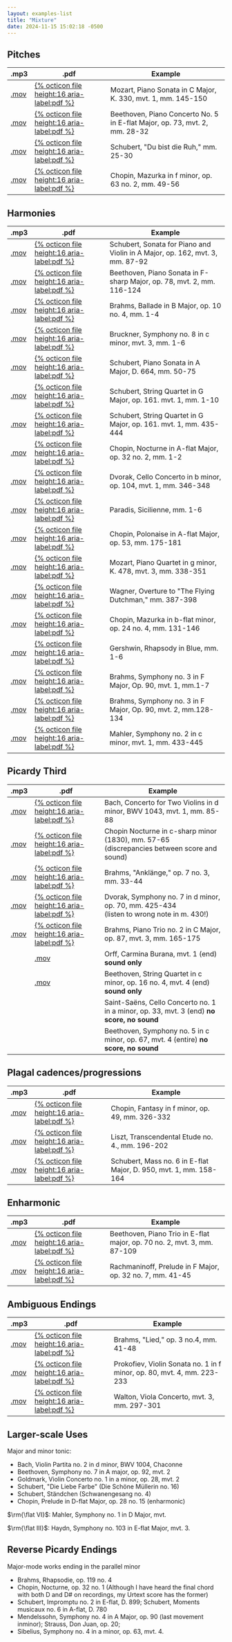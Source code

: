 ```yaml
---
layout: examples-list
title: "Mixture"
date: 2024-11-15 15:02:18 -0500
---
```


## Pitches

<table class="tablesaw tablesaw-stack" data-tablesaw-mode="stack">
  <thead>
    <tr>
      <th>.mp3</th>
      <th>.pdf</th>
      <th>Example</th>
    </tr>
  </thead>
  <tbody>
    <tr>
      <td><a href="19-mixture/mixa.mov">.mov</a></td>
      <td><a href="19-mixture/mixa.pdf"> {% octicon file height:16 aria-label:pdf %}</a></td>
      <td>Mozart, Piano Sonata in C Major, K. 330, mvt. 1, mm. 145-150</td>
    </tr>
    <tr>
      <td><a href="19-mixture/mixc.mov">.mov</a></td>
      <td><a href="19-mixture/mixc.pdf">{% octicon file height:16 aria-label:pdf %}</a></td>
      <td>Beethoven, Piano Concerto No. 5 in E-flat Major, op. 73, mvt. 2, mm. 28-32</td>
    </tr>
    <tr>
      <td><a href="19-mixture/mixd.mov">.mov</a></td>
      <td><a href="19-mixture/mixd.pdf">{% octicon file height:16 aria-label:pdf %}</a></td>
      <td>Schubert, &quot;Du bist die Ruh,&quot; mm. 25-30</td>
    </tr>
    <tr>
      <td><a href="19-mixture/mixf.mov">.mov</a></td>
      <td><a href="19-mixture/mixf.pdf">{% octicon file height:16 aria-label:pdf %}</a></td>
      <td>Chopin, Mazurka in f minor, op. 63 no. 2, mm. 49-56</td>
    </tr>

  </tbody>
</table>

## Harmonies

<table class="tablesaw tablesaw-stack" data-tablesaw-mode="stack">
  <thead>
    <tr>
      <th>.mp3</th>
      <th>.pdf</th>
      <th>Example</th>
    </tr>
  </thead>
  <tbody>
    <tr>
      <td><a href="19-mixture/mixh.mov">.mov</a></td>
      <td><a href="19-mixture/mixh.pdf">{% octicon file height:16 aria-label:pdf %}</a></td>
      <td>Schubert, Sonata for Piano and Violin in A Major, op.
        162, mvt. 3, mm. 87-92</td>
    </tr>
    <tr>
      <td><a href="19-mixture/mixi.mov">.mov</a></td>
      <td><a href="19-mixture/mixi.pdf">{% octicon file height:16 aria-label:pdf %}</a></td>
      <td>Beethoven, Piano Sonata in F-sharp Major, op. 78, mvt. 2, mm. 116-124</td>
    </tr>
    <tr>
      <td><a href="19-mixture/mixj.mov">.mov</a></td>
      <td><a href="19-mixture/mixj.pdf">{% octicon file height:16 aria-label:pdf %}</a></td>
      <td>Brahms, Ballade in B Major, op. 10 no. 4, mm. 1-4</td>
    </tr>
    <tr>
      <td><a href="19-mixture/mixk.mov">.mov</a></td>
      <td><a href="19-mixture/mixk.pdf">{% octicon file height:16 aria-label:pdf %}</a></td>
      <td>Bruckner, Symphony no. 8 in c minor, mvt. 3, mm. 1-6</td>
    </tr>
    <tr>
      <td><a href="19-mixture/mixl.mov">.mov</a></td>
      <td><a href="19-mixture/mixl.pdf">{% octicon file height:16 aria-label:pdf %}</a></td>
      <td>Schubert, Piano Sonata in A Major, D. 664, mm. 50-75</td>
    </tr>
    <tr>
      <td><a href="19-mixture/mixn.mov">.mov</a></td>
      <td><a href="19-mixture/mixn.pdf">{% octicon file height:16 aria-label:pdf %}</a></td>
      <td>Schubert, String Quartet in G Major, op. 161. mvt. 1, mm. 1-10</td>
    </tr>
    <tr>
      <td><a href="19-mixture/mixo.mov">.mov</a></td>
      <td><a href="19-mixture/mixo.pdf">{% octicon file height:16 aria-label:pdf %}</a></td>
      <td>Schubert, String Quartet in G Major, op. 161. mvt. 1, mm. 435-444</td>
    </tr>
    <tr>
      <td><a href="19-mixture/mixp.mov">.mov</a></td>
      <td><a href="19-mixture/mixp.pdf">{% octicon file height:16 aria-label:pdf %}</a></td>
      <td>Chopin, Nocturne in A-flat Major, op. 32 no. 2, mm. 1-2</td>
    </tr>
    <tr>
      <td><a href="19-mixture/mixq.mov">.mov</a></td>
      <td><a href="19-mixture/mixq.pdf">{% octicon file height:16 aria-label:pdf %}</a></td>
      <td>Dvorak, Cello Concerto in b minor, op. 104, mvt. 1, mm. 346-348</td>
    </tr>
    <tr>
      <td><a href="19-mixture/mixr.mov">.mov</a></td>
      <td><a href="19-mixture/mixr.pdf">{% octicon file height:16 aria-label:pdf %}</a></td>
      <td>Paradis, Sicilienne, mm. 1-6</td>
    </tr>
    <tr>
      <td><a href="19-mixture/mixs.mov">.mov</a></td>
      <td><a href="19-mixture/mixs.pdf">{% octicon file height:16 aria-label:pdf %}</a></td>
      <td>Chopin, Polonaise in A-flat Major, op. 53, mm. 175-181</td>
    </tr>
    <tr>
      <td><a href="19-mixture/mixt.mov">.mov</a></td>
      <td><a href="19-mixture/mixt.pdf">{% octicon file height:16 aria-label:pdf %}</a></td>
      <td>Mozart, Piano Quartet in g minor, K. 478, mvt. 3, mm. 338-351</td>
    </tr>
    <tr>
      <td><a href="19-mixture/mixu.mov">.mov</a></td>
      <td><a href="19-mixture/mixu.pdf">{% octicon file height:16 aria-label:pdf %}</a></td>
      <td>Wagner, Overture to &quot;The Flying Dutchman,&quot; mm. 387-398</td>
    </tr>
    <tr>
      <td><a href="19-mixture/mixv.mov">.mov</a></td>
      <td><a href="19-mixture/mixv.pdf">{% octicon file height:16 aria-label:pdf %}</a></td>
      <td>Chopin, Mazurka in b-flat minor, op. 24 no. 4, mm. 131-146</td>
    </tr>
    <tr>
      <td><a href="19-mixture/mixw.mov">.mov</a></td>
      <td><a href="19-mixture/mixw.pdf">{% octicon file height:16 aria-label:pdf %}</a></td>
      <td>Gershwin, Rhapsody in Blue, mm. 1-6</td>
    </tr>
    <tr>
      <td><a href="19-mixture/mixx.mov">.mov</a></td>
      <td><a href="19-mixture/mixx.pdf">{% octicon file height:16 aria-label:pdf %}</a></td>
      <td>Brahms, Symphony no. 3 in F Major, Op. 90, mvt. 1, mm.1-7</td>
    </tr>
    <tr>
      <td><a href="19-mixture/mixy.mov">.mov</a></td>
      <td><a href="19-mixture/mixy.pdf">{% octicon file height:16 aria-label:pdf %}</a></td>
      <td>Brahms, Symphony no. 3 in F Major, Op. 90, mvt. 2, mm.128-134</td>
    </tr>
    <tr>
      <td><a href="19-mixture/mixz.mov">.mov</a></td>
      <td><a href="19-mixture/mixz.pdf"> {% octicon file height:16 aria-label:pdf %}</a></td>
      <td>Mahler, Symphony no. 2 in c minor, mvt. 1, mm. 433-445</td>
    </tr>

  </tbody>
</table>

## Picardy Third

<table class="tablesaw tablesaw-stack" data-tablesaw-mode="stack">
  <thead>
    <tr>
      <th>.mp3</th>
      <th>.pdf</th>
      <th>Example</th>
    </tr>
  </thead>
  <tbody>
    <tr>
      <td><a href="19-mixture/mixa1.mov">.mov</a></td>
      <td><a href="19-mixture/mixa1.pdf"> {% octicon file height:16 aria-label:pdf %}</a></td>
      <td>Bach, Concerto for Two Violins in d minor, BWV 1043, mvt.
        1, mm. 85-88</td>
    </tr>
    <tr>
      <td><a href="19-mixture/mixb1.mov">.mov</a></td>
      <td><a href="19-mixture/mixb1.pdf">{% octicon file height:16 aria-label:pdf %}</a></td>
      <td>Chopin Nocturne in c-sharp minor (1830), mm. 57-65<br>
        (discrepancies between score and sound)</td>
    </tr>
    <tr>
      <td><a href="19-mixture/mixc1.mov">.mov</a></td>
      <td><a href="19-mixture/mixc1.pdf">{% octicon file height:16 aria-label:pdf %}</a></td>
      <td>Brahms, &quot;Ankl&auml;nge,&quot; op. 7 no. 3, mm. 33-44</td>
    </tr>
    <tr>
      <td><a href="19-mixture/mixd1.mov">.mov</a></td>
      <td><a href="19-mixture/mixd1.pdf">{% octicon file height:16 aria-label:pdf %}</a></td>
      <td>Dvorak, Symphony no. 7 in d minor, op. 70, mm. 425-434<br>
        (listen to wrong note in m. 430!)</td>
    </tr>
    <tr>
      <td><a href="19-mixture/mixe1.mov">.mov</a></td>
      <td><a href="19-mixture/mixe1.pdf">{% octicon file height:16 aria-label:pdf %}</a></td>
      <td>Brahms, Piano Trio no. 2 in C Major, op. 87, mvt. 3, mm. 165-175</td>
    </tr>
    <tr>
      <td></td>
      <td><a href="19-mixture/mixg1.mov">.mov</a></td>
      <td>Orff, Carmina Burana, mvt. 1 (end) <strong>sound only</strong></td>
    </tr>
    <tr>
      <td></td>
      <td><a href="19-mixture/mixh1.mov">.mov</a></td>
      <td>Beethoven, String Quartet in c minor, op. 16 no. 4, mvt. 4 (end) <strong>sound
          only</strong></td>
    </tr>
    <tr>
      <td></td>
      <td></td>
      <td>Saint-Sa&euml;ns, Cello Concerto no. 1 in a minor, op. 33, mvt.
          3 (end) <strong>no score, no sound</strong>
      </td>
    </tr>
    <tr>
      <td></td>
      <td></td>
      <td>Beethoven, Symphony no. 5 in c minor, op. 67, mvt. 4 (entire) <strong>no
          score, no sound</strong></td>
    </tr>

  </tbody>
</table>

## Plagal cadences/progressions

<table class="tablesaw tablesaw-stack" data-tablesaw-mode="stack">
  <thead>
    <tr>
      <th>.mp3</th>
      <th>.pdf</th>
      <th>Example</th>
    </tr>
  </thead>
  <tbody>
    <tr>
      <td><a href="19-mixture/mixk1.mov">.mov</a></td>
      <td><a href="19-mixture/mixk1.pdf"> {% octicon file height:16 aria-label:pdf %}</a></td>
      <td>Chopin, Fantasy in f minor, op. 49, mm. 326-332</td>
    </tr>
    <tr>
      <td><a href="19-mixture/mixl1.mov">.mov</a></td>
      <td><a href="19-mixture/mixl1.pdf">{% octicon file height:16 aria-label:pdf %}</a></td>
      <td>Liszt, Transcendental Etude no. 4., mm. 196-202</td>
    </tr>
    <tr>
      <td><a href="19-mixture/mixm1.mov">.mov</a> </td>
      <td><a href="19-mixture/mixm1.pdf">{% octicon file height:16 aria-label:pdf %}</a></td>
      <td>Schubert, Mass no. 6 in E-flat Major, D. 950, mvt. 1, mm. 158-164</td>
    </tr>

  </tbody>
</table>

## Enharmonic

<table class="tablesaw tablesaw-stack" data-tablesaw-mode="stack">
  <thead>
    <tr>
      <th>.mp3</th>
      <th>.pdf</th>
      <th>Example</th>
    </tr>
  </thead>
  <tbody>
    <tr>
      <td><a href="19-mixture/mixo1.mov">.mov</a></td>
      <td><a href="19-mixture/mixo1.pdf"> {% octicon file height:16 aria-label:pdf %}</a></td>
      <td>Beethoven, Piano Trio in E-flat major, op. 70 no. 2, mvt.
        3, mm. 87-109</td>
    </tr>
    <tr>
      <td><a href="mixture/mixp1.mov">.mov</a></td>
      <td><a href="19-mixture/mixp1.pdf">{% octicon file height:16 aria-label:pdf %}</a></td>
      <td>Rachmaninoff, Prelude in F Major, op. 32 no. 7, mm. 41-45</td>
    </tr>

  </tbody>
</table>

## Ambiguous Endings

<table class="tablesaw tablesaw-stack" data-tablesaw-mode="stack">
  <thead>
    <tr>
      <th>.mp3</th>
      <th>.pdf</th>
      <th>Example</th>
    </tr>
  </thead>
  <tbody>
    <tr>
      <td><a href="19-mixture/mixq1.mov">.mov</a></td>
      <td><a href="19-mixture/mixq1.pdf"> {% octicon file height:16 aria-label:pdf %}</a></td>
      <td>Brahms, &quot;Lied,&quot; op. 3 no.4, mm. 41-48</td>
    </tr>
    <tr>
      <td><a href="19-mixture/mixr1.mov">.mov</a></td>
      <td><a href="19-mixture/mixr1.pdf">{% octicon file height:16 aria-label:pdf %}</a></td>
      <td>Prokofiev, Violin Sonata no. 1 in f minor, op. 80, mvt. 4, mm. 223-233</td>
    </tr>
    <tr>
      <td><a href="19-mixture/mixs1.mov">.mov</a> </td>
      <td><a href="19-mixture/mixs1.pdf">{% octicon file height:16 aria-label:pdf %}</a></td>
      <td>Walton, Viola Concerto, mvt. 3, mm. 297-301</td>
    </tr>

  </tbody>
</table>

## Larger-scale Uses

Major and minor tonic:

-   Bach, Violin Partita no. 2 in d minor, BWV 1004, Chaconne
-   Beethoven, Symphony no. 7 in A major, op. 92, mvt. 2
-   Goldmark, Violin Concerto no. 1 in a minor, op. 28, mvt. 2
-   Schubert, &quot;Die Liebe Farbe&quot; (Die Sch&ouml;ne M&uuml;llerin no. 16)
-   Schubert, St&auml;ndchen (Schwanengesang no. 4)
-   Chopin, Prelude in D-flat Major, op. 28 no. 15 (enharmonic)

$\rm{\flat VI}$: Mahler, Symphony no. 1 in D Major, mvt.

$\rm{\flat III}$: Haydn, Symphony no. 103 in E-flat Major, mvt. 3.<br>

## Reverse Picardy Endings

Major-mode works ending in the parallel minor

-   Brahms, Rhapsodie, op. 119 no. 4
-   Chopin, Nocturne, op. 32 no. 1 (Although I have heard the final chord with both D and D# on recordings, my Urtext score has the former)
-   Schubert, Impromptu no. 2 in E-flat, D. 899; Schubert, Moments musicaux no. 6 in A-flat, D. 780
-   Mendelssohn, Symphony no. 4 in A Major, op. 90 (last movement inminor); Strauss, Don Juan, op. 20;
-   Sibelius, Symphony no. 4 in a minor, op. 63, mvt. 4.
